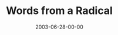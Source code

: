 ---
layout: message
category: message
series: "Letter From a Revolutionary"
title: "Words from a Radical"
date: 2003-06-28-00-00
message_id: 217
audio: "http://s3.amazonaws.com/crossroads-media/media/legacy/mp3/LFAR_01_07-29-03_WordsFromARadical.mp3"
audio-duration: "31:04"
explicit: "N"
---